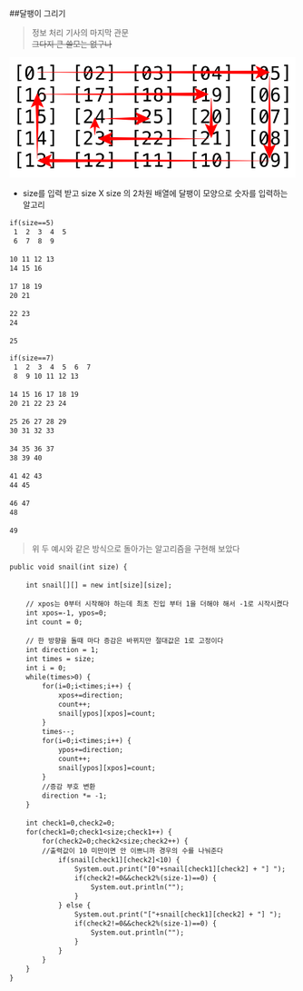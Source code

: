 ##달팽이 그리기
>정보 처리 기사의 마지막 관문  
><del>그다지 큰 쓸모는 없구나</del>

![snail](https://github.com/Ekutz/Fast_Campus_JS/blob/master/170119/imgs/snail.png?raw=true)

- size를 입력 받고 size X size 의 2차원 배열에 달팽이 모양으로 숫자를 입력하는 알고리

```
if(size==5)
 1  2  3  4  5
 6  7  8  9

10 11 12 13
14 15 16

17 18 19
20 21

22 23
24

25
```
```
if(size==7)
 1  2  3  4  5  6  7
 8  9 10 11 12 13

14 15 16 17 18 19
20 21 22 23 24

25 26 27 28 29
30 31 32 33

34 35 36 37
38 39 40

41 42 43
44 45

46 47
48

49
```

>위 두 예시와 같은 방식으로 돌아가는 알고리즘을 구현해 보았다

```
public void snail(int size) {
	
	int snail[][] = new int[size][size];
	
	// xpos는 0부터 시작해야 하는데 최초 진입 부터 1을 더해야 해서 -1로 시작시켰다
	int xpos=-1, ypos=0;
	int count = 0;
	
	// 한 방향을 돌때 마다 증감은 바뀌지만 절대값은 1로 고정이다
	int direction = 1;
	int times = size;
	int i = 0;
	while(times>0) {
		for(i=0;i<times;i++) {
			xpos+=direction;
			count++;
			snail[ypos][xpos]=count;
		}
		times--;
		for(i=0;i<times;i++) {
			ypos+=direction;
			count++;
			snail[ypos][xpos]=count;
		}
		//증감 부호 변환
		direction *= -1;
	}
	
	int check1=0,check2=0;
	for(check1=0;check1<size;check1++) {
		for(check2=0;check2<size;check2++) {
		//출력값이 10 미만이면 안 이쁘니까 경우의 수를 나눠준다
			if(snail[check1][check2]<10) {
				System.out.print("[0"+snail[check1][check2] + "] ");
				if(check2!=0&&check2%(size-1)==0) {
					System.out.println("");
				}
			} else {
				System.out.print("["+snail[check1][check2] + "] ");
				if(check2!=0&&check2%(size-1)==0) {
					System.out.println("");
				}
			}
		}
	}
}
```